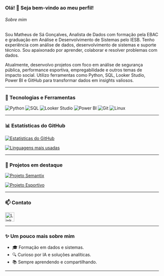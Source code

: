 ### Olá! 👋 Seja bem-vindo ao meu perfil!

###### Sobre mim
Sou Matheus de Sá Gonçalves, Analista de Dados com formação pela EBAC e graduação em Análise e Desenvolvimento de Sistemas pelo IESB. Tenho experiência com análise de dados, desenvolvimento de sistemas e suporte técnico. Sou apaixonado por aprender, colaborar e resolver problemas com dados.

Atualmente, desenvolvo projetos com foco em análise de segurança pública, performance esportiva, empregabilidade e outros temas de impacto social. Utilizo ferramentas como Python, SQL, Looker Studio, Power BI e GitHub para transformar dados em insights valiosos.

---

### 🧠 Tecnologias e Ferramentas
![Python](https://img.shields.io/badge/Python-3776AB?style=for-the-badge&logo=python&logoColor=white)
![SQL](https://img.shields.io/badge/SQL-336791?style=for-the-badge&logo=postgresql&logoColor=white)
![Looker Studio](https://img.shields.io/badge/Looker_Studio-4285F4?style=for-the-badge&logo=google&logoColor=white)
![Power BI](https://img.shields.io/badge/PowerBI-F2C811?style=for-the-badge&logo=powerbi&logoColor=black)
![Git](https://img.shields.io/badge/Git-F05032?style=for-the-badge&logo=git&logoColor=white)
![Linux](https://img.shields.io/badge/Linux-FCC624?style=for-the-badge&logo=linux&logoColor=black)

---

### 📊 Estatísticas do GitHub

[![Estatísticas do GitHub](https://github-readme-stats.vercel.app/api?username=Matheus-D-Sa&show_icons=true&theme=radical)](https://github.com/anuraghazra/github-readme-stats)

[![Linguagens mais usadas](https://github-readme-stats.vercel.app/api/top-langs/?username=Matheus-D-Sa&layout=compact&theme=radical)](https://github.com/anuraghazra/github-readme-stats)

---

### 🚀 Projetos em destaque

[![Projeto Semantix](https://github-readme-stats.vercel.app/api/pin/?username=Matheus-D-Sa&repo=projeto-seguranca-publica&theme=radical)](https://github.com/Matheus-D-Sa/projeto-seguranca-publica)

[![Projeto Esportivo](https://github-readme-stats.vercel.app/api/pin/?username=Matheus-D-Sa&repo=sports_performance_analysis&theme=radical)](https://github.com/Matheus-D-Sa/analise_performance_esportiva)

---

### 📫 Contato

[<img src='https://img.shields.io/badge/LinkedIn-0077B5?style=for-the-badge&logo=linkedin&logoColor=white' alt='Linkedin' height='30'>](https://www.linkedin.com/in/matheus-de-sá-gonçalves-2aa386194/)

---

### ✨ Um pouco mais sobre mim
- 🎓 Formação em dados e sistemas.
- 🔍 Curioso por IA e soluções analíticas.
- 📚 Sempre aprendendo e compartilhando.

---
